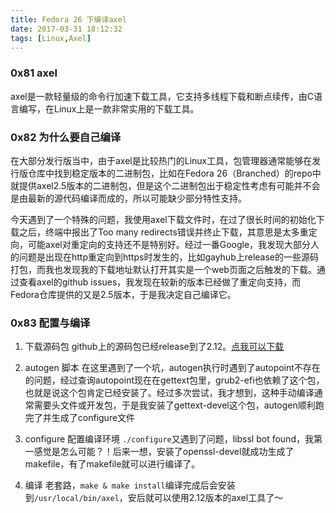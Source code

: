 ```yaml
---
title: Fedora 26 下编译axel
date: 2017-03-31 18:12:32
tags: [Linux,Axel]
---
```


### 0x81 axel
axel是一款轻量级的命令行加速下载工具，它支持多线程下载和断点续传，由C语言编写，在Linux上是一款非常实用的下载工具。

### 0x82 为什么要自己编译
在大部分发行版当中，由于axel是比较热门的Linux工具，包管理器通常能够在发行版仓库中找到稳定版本的二进制包，比如在Fedora 26（Branched）的repo中就提供axel2.5版本的二进制包，但是这个二进制包出于稳定性考虑有可能并不会是由最新的源代码编译而成的，所以可能缺少部分特性支持。

今天遇到了一个特殊的问题，我使用axel下载文件时，在过了很长时间的初始化下载之后，终端中报出了Too many redirects错误并终止下载，其意思是太多重定向，可能axel对重定向的支持还不是特别好。经过一番Google，我发现大部分人的问题是出现在http重定向到https时发生的，比如gayhub上release的一些源码打包，而我也发现我的下载地址默认打开其实是一个web页面之后触发的下载。通过查看axel的github issues，我发现在较新的版本已经做了重定向支持，而Fedora仓库提供的又是2.5版本，于是我决定自己编译它。

### 0x83 配置与编译
1. 下载源码包
    github上的源码包已经release到了2.12。[点我可以下载](https://github.com/eribertomota/axel/archive/2.12.zip)

2. autogen 脚本
    在这里遇到了一个坑，autogen执行时遇到了autopoint不存在的问题，经过查询autopoint现在在gettext包里，grub2-efi也依赖了这个包，也就是说这个包肯定已经安装了。经过多次尝试，我才想到，这种手动编译通常需要头文件或开发包，于是我安装了gettext-devel这个包，autogen顺利跑完了并生成了configure文件

3. configure 配置编译环境
    `./configure`又遇到了问题，libssl bot found，我第一感觉是怎么可能？！后来一想，安装了openssl-devel就成功生成了makefile，有了makefile就可以进行编译了。

4. 编译
    老套路，`make & make install`编译完成后会安装到`/usr/local/bin/axel`，安后就可以使用2.12版本的axel工具了～

